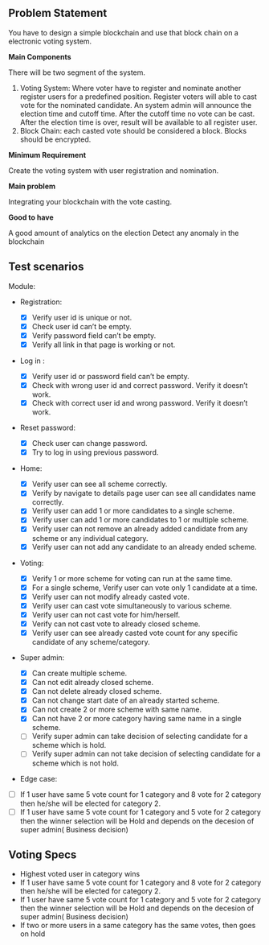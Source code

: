 ## Problem Statement

You have to design a simple blockchain and use that block chain on a electronic voting system.

**Main Components**

There will be two segment of the system.

1. Voting System: Where voter have to register and nominate another register users for a predefined position. Register voters will able to cast vote for the nominated candidate. An system admin will announce the election time and cutoff time. After the cutoff time no vote can be cast. After the election time is over, result will be available to all register user.
2. Block Chain: each casted vote should be considered a block. Blocks should be encrypted.

**Minimum Requirement**

Create the voting system with user registration and nomination.

**Main problem**

Integrating your blockchain with the vote casting.

**Good to have**

A good amount of analytics on the election
Detect any anomaly in the blockchain

## Test scenarios

Module:

- Registration:

  - [x] Verify user id is unique or not.
  - [x] Check user id can’t be empty.
  - [x] Verify password field can’t be empty.
  - [x] Verify all link in that page is working or not.

- Log in :

  - [x] Verify user id or password field can’t be empty.
  - [x] Check with wrong user id and correct password. Verify it doesn’t work.
  - [x] Check with correct user id and wrong password. Verify it doesn’t work.

- Reset password:

  - [x] Check user can change password.
  - [x] Try to log in using previous password.

- Home:

  - [x] Verify user can see all scheme correctly.
  - [x] Verify by navigate to details page user can see all candidates name correctly.
  - [x] Verify user can add 1 or more candidates to a single scheme.
  - [x] Verify user can add 1 or more candidates to 1 or multiple scheme.
  - [x] Verify user can not remove an already added candidate from any scheme or any individual category.
  - [x] Verify user can not add any candidate to an already ended scheme.

- Voting:

  - [x] Verify 1 or more scheme for voting can run at the same time.
  - [x] For a single scheme, Verify user can vote only 1 candidate at a time.
  - [x] Verify user can not modify already casted vote.
  - [x] Verify user can cast vote simultaneously to various scheme.
  - [x] Verify user can not cast vote for him/herself.
  - [x] Verify can not cast vote to already closed scheme.
  - [x] Verify user can see already casted vote count for any specific candidate of any scheme/category.

- Super admin:

  - [x] Can create multiple scheme.
  - [x] Can not edit already closed scheme.
  - [x] Can not delete already closed scheme.
  - [x] Can not change start date of an already started scheme.
  - [x] Can not create 2 or more scheme with same name.
  - [x] Can not have 2 or more category having same name in a single scheme.
  - [ ] Verify super admin can take decision of selecting candidate for a scheme which is hold.
  - [ ] Verify super admin can not take decision of selecting candidate for a scheme which is not hold.

- Edge case:
- [ ] If 1 user have same 5 vote count for 1 category and 8 vote for 2 category then he/she will be elected for category 2.
- [ ] If 1 user have same 5 vote count for 1 category and 5 vote for 2 category then the winner selection will be Hold and depends on the decesion of super admin( Business decision)

## Voting Specs

- Highest voted user in category wins
- If 1 user have same 5 vote count for 1 category and 8 vote for 2 category then he/she will be elected for category 2.
- If 1 user have same 5 vote count for 1 category and 5 vote for 2 category then the winner selection will be Hold and depends on the decesion of super admin( Business decision)
- If two or more users in a same category has the same votes, then goes on hold
